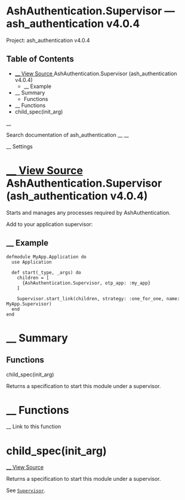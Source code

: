 # AshAuthentication.Supervisor — ash_authentication v4.0.4

Project: ash_authentication v4.0.4

## Table of Contents

- [ __ View Source ](external_link) AshAuthentication.Supervisor (ash_authentication v4.0.4)
  - __ Example
- __ Summary
  - Functions
- __ Functions
- child_spec(init_arg)

__

Search documentation of ash_authentication __ __

__ Settings

#  [ __ View Source ](external_link) AshAuthentication.Supervisor (ash_authentication v4.0.4)

Starts and manages any processes required by AshAuthentication.

Add to your application supervisor:

##  __ Example
    
    
    defmodule MyApp.Application do
      use Application
    
      def start(_type, _args) do
        children = [
          {AshAuthentication.Supervisor, otp_app: :my_app}
        ]
    
        Supervisor.start_link(children, strategy: :one_for_one, name: MyApp.Supervisor)
      end
    end

#  __ Summary

##  Functions

child_spec(init_arg)

Returns a specification to start this module under a supervisor.

#  __ Functions

__ Link to this function

# child_spec(init_arg)

[ __ View Source ](external_link)

Returns a specification to start this module under a supervisor.

See [`Supervisor`](external_link).
